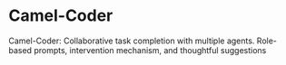 # Camel-Coder
Camel-Coder: Collaborative task completion with multiple agents. Role-based prompts, intervention mechanism, and thoughtful suggestions
